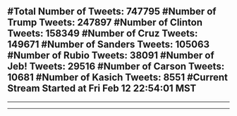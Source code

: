 #Total Number of Tweets: 747795 
#Number of Trump Tweets: 247897
#Number of Clinton Tweets: 158349
#Number of Cruz Tweets: 149671
#Number of Sanders Tweets: 105063
#Number of Rubio Tweets: 38091
#Number of Jeb! Tweets: 29516
#Number of Carson Tweets: 10681
#Number of Kasich Tweets: 8551
#Current Stream Started at Fri Feb 12 22:54:01 MST
---
---
---
